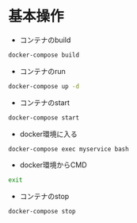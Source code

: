 # 基本操作


 - コンテナのbuild
```cmd
docker-compose build
```


- コンテナのrun
 ```cmd
docker-compose up -d
```


 - コンテナのstart
```cmd
docker-compose start

```


- docker環境に入る
```cmd
docker-compose exec myservice bash
```


 - docker環境からCMD
```bash
exit
```


- コンテナのstop
```cmd
docker-compose stop
```

